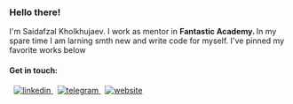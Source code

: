 ### Hello there!

<p>
 I'm Saidafzal Kholkhujaev. I work as mentor in <b> Fantastic Academy. </b> In my spare time I am larning smth new and write code for myself. I've pinned my favorite works below
</p>

#### Get in touch:
<p>
 &nbsp;
 <a href="https://www.linkedin.com/in/saidafzalkholkhujaev/" title="linkedin">
  <img src="https://user-images.githubusercontent.com/92651113/220425408-88e25b24-a7f1-44aa-9031-cb63c90507eb.svg" alt="linkedin" /> 
 </a>
 &nbsp;
 <a href="https://t.me/saidafzalkhokhujaev" title="telegram">
  <img src="https://user-images.githubusercontent.com/92651113/220425422-43f06daf-e382-41d6-944f-4871242b856b.svg" alt="telegram" />
 </a>
 &nbsp;
 <a href="https://www.linkedin.com/in/saidafzalkholkhujaev/" title="personal-website">
  <img src="https://user-images.githubusercontent.com/92651113/220428757-f4bb0977-37d9-4744-aa73-ea0e745fd87a.svg" alt="website" />
</a>
</p>
